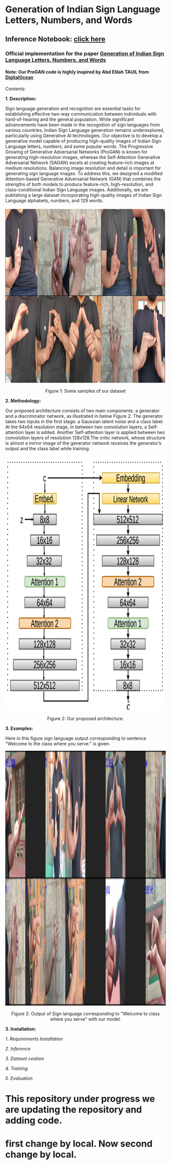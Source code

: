 # Generation of Indian Sign Language Letters, Numbers, and Words

## Inference Notebook: [click here](https://)

### Official implementation for the paper [Generation of Indian Sign Language Letters, Numbers, and Words](https://ieeexplore.ieee.org/document/10721847)
#### Note: Our ProGAN code is highly inspired by Abd Elilah TAUIL from [DigitalOcean](https://blog.paperspace.com/implementation-of-progan-from-scratch/)
Contents:

**1. Description:**

Sign language generation and recognition are essential tasks for establishing effective two-way communication between individuals with hard-of-hearing and the general population. While significant advancements have been made in the recognition of sign languages from various countries, Indian Sign Language generation remains underexplored, particularly using Generative AI technologies.
Our objective is to develop a generative model capable of producing high-quality images of Indian Sign Language letters, numbers, and some popular words. The Progressive Growing of Generative Adversarial Networks (ProGAN) is known for generating high-resolution images, whereas the Self-Attention Generative Adversarial Network (SAGAN) excels at creating feature-rich images at medium resolutions. Balancing image resolution and detail is important for generating sign language images.
To address this, we designed a modified Attention-based Generative Adversarial Network (GAN) that combines the strengths of both models to produce feature-rich, high-resolution, and class-conditional Indian Sign Language images. Additionally, we are publishing a large dataset incorporating high-quality images of Indian Sign Language alphabets, numbers, and 129 words.

<p align="center">
  <img width="1080" height="550" src="https://github.com/Ajeet-kumar1/Generation-of-Indian-Sign-Language-Letters-and-Numbers/blob/main/samples/dataset_samp.png?raw=true">
</p>
<p align="center">
Figure 1: Some samples of our dataset
</p>

**2. Methodology:**

Our proposed architecture consists of two main components: a generator and a discriminator network, as illustrated in below Figure 2.
The generator takes two inputs in the first stage: a Gaussian latent noise and a class label. At the 64x64
resolution stage, in between two convolution layers, a Self-attention layer is added. Another Self-attention layer is applied between two convolution layers of resolution 128x128.The critic network, whose structure is almost a mirror
image of the generator network receives the generator’s output and the class label while training. 
<p align="center">
  <img width="900" height="800" src="https://github.com/Ajeet-kumar1/Generation-of-Indian-Sign-Language-Letters-and-Numbers/blob/main/samples/architect.png?raw=true">
</p>
<p align="center">
Figure 2: Our proposed architecture.
</p>

**3. Examples:**

Here in this figure sign language output corresponding to sentence "Welcome to the class where you serve." is given.

<p align="center">
  <img width="900" height="800" src="https://github.com/Ajeet-kumar1/Generation-of-Indian-Sign-Language-Letters-and-Numbers/blob/main/samples/string9.pdf">
</p>
<p align="center">
Figure 2: Output of Sign language corresponding to "Welcome to class where you serve" with our model.
</p>

**3. Installation:**

*1. Requirements Installation*

*2. Inference*

*3. Dataset ceation*

*4. Training*

*5. Evaluation*


# This repository under progress we are updating the repository and adding code.

# first change by local. Now second change by local.
